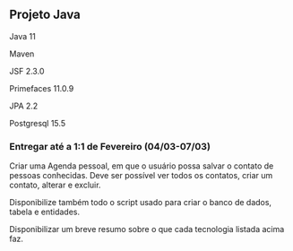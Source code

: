 ## Projeto Java

Java 11

Maven

JSF 2.3.0

Primefaces 11.0.9

JPA 2.2

Postgresql 15.5

### Entregar até a 1:1 de Fevereiro (04/03-07/03)

Criar uma Agenda pessoal, em que o usuário possa salvar o contato de pessoas conhecidas. 
Deve ser possível ver todos os contatos, criar um contato, alterar e excluir. 

Disponibilize também todo o script usado para criar o banco de dados, tabela e entidades.

Disponibilizar um breve resumo sobre o que cada tecnologia listada acima faz.
